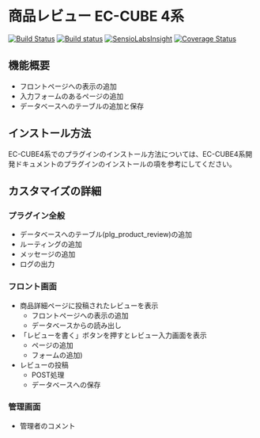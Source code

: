 # 商品レビュー EC-CUBE 4系

[![Build Status](https://travis-ci.org/EC-CUBE/ProductReview-plugin.svg?branch=feature%2F1.0.0)](https://travis-ci.org/EC-CUBE/ProductReview-plugin)
[![Build status](https://ci.appveyor.com/api/projects/status/oni9ptnqfs37uqdb?svg=true)](https://ci.appveyor.com/project/ECCUBE/ProductReview-plugin-9n48w)
[![SensioLabsInsight](https://insight.sensiolabs.com/projects/5c61b4f6-edad-4908-9a9a-6b4f38574a93/mini.png)](https://insight.sensiolabs.com/projects/5c61b4f6-edad-4908-9a9a-6b4f38574a93)
[![Coverage Status](https://coveralls.io/repos/github/EC-CUBE/ProductReview-plugin/badge.svg)](https://coveralls.io/github/EC-CUBE/ProductReview-plugin)

## 機能概要
- フロントページへの表示の追加
- 入力フォームのあるページの追加
- データベースへのテーブルの追加と保存

## インストール方法

EC-CUBE4系でのプラグインのインストール方法については、EC-CUBE4系開発ドキュメントのプラグインのインストールの項を参考にしてください。

## カスタマイズの詳細

### プラグイン全般

- データベースへのテーブル(plg_product_review)の追加
- ルーティングの追加
- メッセージの追加
- ログの出力

### フロント画面

- 商品詳細ページに投稿されたレビューを表示
  - フロントページへの表示の追加
  - データベースからの読み出し
- 「レビューを書く」ボタンを押すとレビュー入力画面を表示
  - ページの追加
  - フォームの追加)
- レビューの投稿
  - POST処理
  - データベースへの保存

### 管理画面

- 管理者のコメント
